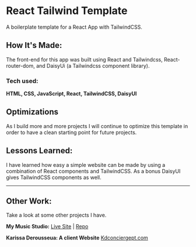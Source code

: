 # React Tailwind Template

A boilerplate template for a React App with TailwindCSS.

<!-- **Link to project:** http://recruiters-love-seeing-live-demos.com/

![alt tag](http://placecorgi.com/1200/650)-->

## How It's Made:

The front-end for this app was built using React and Tailwindcss, React-router-dom, and DaisyUi (a Tailwindcss component library).

### Tech used:

**HTML, CSS, JavaScript, React, TailwindCSS, DaisyUI**

## Optimizations

As I build more and more projects I will continue to optimize this template in order to have a clean starting point for future projects.

## Lessons Learned:

I have learned how easy a simple website can be made by using a combination of React components and TailwindCSS. As a bonus DaisyUI gives TailwindCSS components as well.

---

## Other Work:

Take a look at some other projects I have.

**My Music Studio:** [Live Site](https://my-music-studio.herokuapp.com/) | [Repo](https://github.com/Blake-Larson/my-music-studio)

**Karissa Derousseua: A client Website** [Kdconciergept.com](https://kdconciergept.com/)
